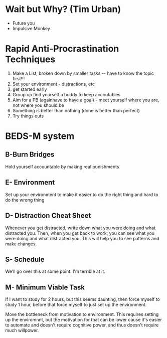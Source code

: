
# Wait but Why? (Tim Urban)
* Future you
* Impulsive Monkey

# Rapid Anti-Procrastination Techniques
1. Make a List, broken down by smaller tasks
 -- have to know the topic first!!!
2. Set your environment - distractions, etc
3. get started early 
4. Group up find yourself a buddy to keep accoutables
5. Aim for a PB (againhave to have a goal) - meet yourself where you are, not where you should be
6. Something is better than nothing (done is better than perfect)
7. Try things outs



# BEDS-M system
## B-Burn Bridges
Hold yourself accountable by making real punishments
## E- Environment
Set up your environment to make it easier to do the right thing and hard to do the wrong thing

## D- Distraction Cheat Sheet
Whenever you get distracted, write down what you were doing and what distracted you. Then, when you get back to work, you can see what you were doing and what distracted you. This will help you to see patterns and make changes.

## S- Schedule
We'll go over this at some point. I'm terrible at it.


## M- Minimum Viable Task

If I want to study for 2 hours, but this seems daunting, then force myself to study 1 hour, before that force myself to just set up the environment.

Move the bottleneck from motivation to environment. This requires setting up the enviromnnt, but the motivation for that can be lower cause it's easier to automate and doesn't require cognitive power, and thus doesn't require much willpower.



